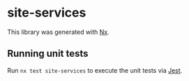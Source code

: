 # site-services

This library was generated with [Nx](https://nx.dev).

## Running unit tests

Run `nx test site-services` to execute the unit tests via [Jest](https://jestjs.io).
